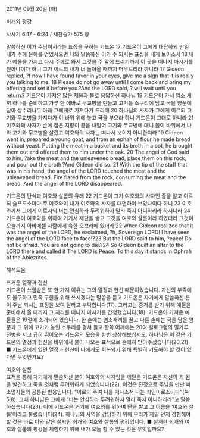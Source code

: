 2011년 09월 20일 (화)

회개와 평강



사사기 6:17 - 6:24 / 새찬송가 575 장


말씀하신 이가 주님이시라는 표징을 구하는 기드온
17 기드온이 그에게 대답하되 만일 내가 주께 은혜를 얻었사오면 나와 말씀하신 이가 주 되시는 표징을 내게 보이소서 18 내가 예물을 가지고 다시 주께로 와서 그것을 주 앞에 드리기까지 이 곳을 떠나지 마시기를 원하나이다 하니 그가 이르되 내가 너 돌아올 때까지 머무르리라 하니라
17 Gideon replied, ?f now I have found favor in your eyes, give me a sign that it is really you talking to me. 18 Please do not go away until I come back and bring my offering and set it before you.?And the LORD said, ? will wait until you return.?
기드온이 가져온 많은 제물과 불로 응답하신 하나님
19 기드온이 가서 염소 새끼 하나를 준비하고 가루 한 에바로 무교병을 만들고 고기를 소쿠리에 담고 국을 양푼에 담아 상수리나무 아래 그에게로 가져다가 드리매 20 하나님의 사자가 그에게 이르되 고기와 무교병을 가져다가 이 바위 위에 놓고 국을 부으라 하니 기드온이 그대로 하니라 21 여호와의 사자가 손에 잡은 지팡이 끝을 내밀어 고기와 무교병에 대니 불이 바위에서 나와 고기와 무교병을 살랐고 여호와의 사자는 떠나서 보이지 아니한지라
19 Gideon went in, prepared a young goat, and from an ephah of flour he made bread without yeast. Putting the meat in a basket and its broth in a pot, he brought them out and offered them to him under the oak.
20 The angel of God said to him, ?ake the meat and the unleavened bread, place them on this rock, and pour out the broth.?And Gideon did so. 21 With the tip of the staff that was in his hand, the angel of the LORD touched the meat and the unleavened bread. Fire flared from the rock, consuming the meat and the bread. And the angel of the LORD disappeared.

기드온의 탄식과 여호와 살롬의 유래
22 기드온이 그가 여호와의 사자인 줄을 알고 이르되 슬프도소이다 주 여호와여 내가 여호와의 사자를 대면하여 보았나이다 하니 23 여호와께서 그에게 이르시되 너는 안심하라 두려워하지 말라 죽지 아니하리라 하시니라 24 기드온이 여호와를 위하여 거기서 제단을 쌓고 그것을 여호와 살롬이라 하였더라 그것이 오늘까지 아비에셀 사람에게 속한 오브라에 있더라
22 When Gideon realized that it was the angel of the LORD, he exclaimed, ?h, Sovereign LORD! I have seen the angel of the LORD face to face!?23 But the LORD said to him, ?eace! Do not be afraid. You are not going to die.?24 So Gideon built an altar to the LORD there and called it The LORD is Peace. To this day it stands in Ophrah of the Abiezrites.

해석도움





뜨거운 열정과 헌신  
기드온이 쓰임받은 또 한 가지 이유는 그의 열정과 헌신 때문이었습니다. 자신의 부족에도 불구하고 민족 구원을 위해 쓰시겠다는 말씀을 듣고 기드온은 자기에게 말씀하신 분이 주님 되시는 표징을 보여 달라고 부탁합니다(17). 그러고는 증거를 받기 위해 예물을 준비해서 올 때까지 그 자리를 떠나지 마시기를 간청했습니다(18). 기드온이 가져온 예물들은 19절에 소개되어 있습니다. 한 손에는 염소새끼를 끌고 다른 손에는 국을 담은 양푼과 그 위에 고기가 놓인 소쿠리를 걸쳐 들고 한쪽 어깨에는 20여 킬로그램의 밀가루 전병을 지고 급히 뛰어오는 기드온의 모습을 한번 상상해보십시오. 하나님은 이 같은 기드온의 열정과 헌신을 바위에서 불이 나오는 표적으로 흔쾌히 받아주셨습니다(20,21).
■ 기드온에게 있던 열정과 헌신이 나에게도 회복되기 위해 특별히 기도해야 할 것이 있다면 무엇인가요?

여호와 살롬  
표적을 통해 자기에게 말씀하신 분이 여호와의 사자임을 깨달은 기드온은 자신의 죄 됨을 발견하고 죽을 것처럼 두려워하게 되었습니다(22). 이것은 진정으로 주님을 만난 피소명자들의 공통된 반응입니다. “이르되 주여 나를 떠나소서 나는 죄인이로소이다”(눅 5:8). 그때 하나님은 그에게 “너는 안심하라 두려워하지 말라 죽지 아니하리라”고 말씀하셨습니다(23). 이에 기드온은 거기에 여호와를 위하여 단을 쌓고 그 이름을 ‘여호와 살롬’이라고 불렀습니다(24). 하나님의 사역을 감당하기 위해 우리가 제일 먼저 경험해야 할 것은 바로 이와 같은 철저한 회개와 여호와 살롬의 평강입니다.
■ 철저한 회개와 여호와 살롬의 평강을 체험하기 위해 내가 오늘 할 수 있는 것은 무엇일까요?